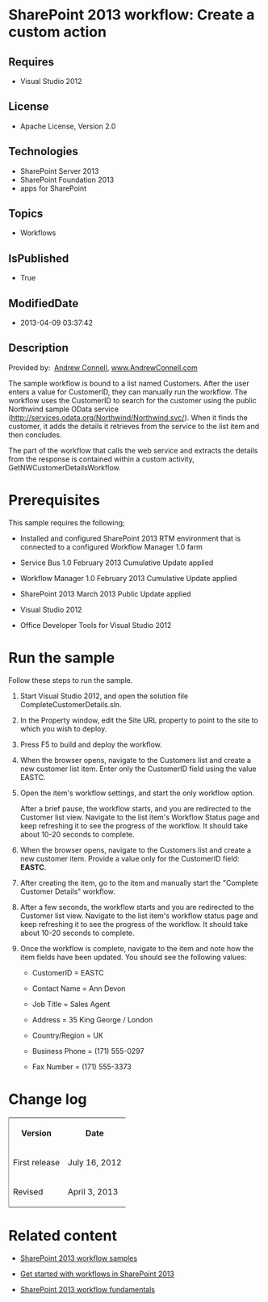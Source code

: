 # SharePoint 2013 workflow: Create a custom action
## Requires
* Visual Studio 2012
## License
* Apache License, Version 2.0
## Technologies
* SharePoint Server 2013
* SharePoint Foundation 2013
* apps for SharePoint
## Topics
* Workflows
## IsPublished
* True
## ModifiedDate
* 2013-04-09 03:37:42
## Description

<div id="header"><span class="label">Provided by:</span>&nbsp;&nbsp;<a href="http://social.msdn.microsoft.com/profile/andrew%20connell%20%5bmvp%5d/" target="_blank">Andrew Connell</a>,
<a href="http://www.andrewconnell.com" target="_blank">www.AndrewConnell.com</a></div>
<div id="mainSection">
<div id="mainBody">
<div class="introduction">
<div class="section" id="sectionSection0">
<p>The sample workflow is bound to a list named <span class="ui">Customers</span>. After the user enters a value for
<span><span class="keyword">CustomerID</span></span>, they can manually run the workflow. The workflow uses the
<span><span class="keyword">CustomerID</span></span> to search for the customer using the public Northwind sample OData service (<a href="http://services.odata.org/Northwind/Northwind.svc/" target="_blank">http://services.odata.org/Northwind/Northwind.svc/</a>).
 When it finds the customer, it adds the details it retrieves from the service to the list item and then concludes.</p>
<p>The part of the workflow that calls the web service and extracts the details from the response is contained within a custom activity,
<span><span class="keyword">GetNWCustomerDetailsWorkflow</span></span>.</p>
</div>
<h1 class="heading">Prerequisites</h1>
<div class="section" id="sectionSection1">
<p>This sample requires the following;</p>
<ul>
<li>
<p>Installed and configured SharePoint 2013 RTM environment that is connected to a configured Workflow Manager 1.0 farm</p>
</li><li>
<p>Service Bus 1.0 February 2013 Cumulative Update applied</p>
</li><li>
<p>Workflow Manager 1.0 February 2013 Cumulative Update applied</p>
</li><li>
<p>SharePoint 2013 March 2013 Public Update applied</p>
</li><li>
<p>Visual Studio 2012</p>
</li><li>
<p>Office Developer Tools for Visual Studio 2012</p>
</li></ul>
</div>
<h1 class="heading">Run the sample</h1>
<div class="section" id="sectionSection2">
<p>Follow these steps to run the sample.</p>
<div class="subSection">
<ol>
<li>
<p>Start Visual Studio 2012, and open the solution file <span class="ui">CompleteCustomerDetails.sln</span>.</p>
</li><li>
<p>In the <span class="ui">Property</span> window, edit the <span class="ui">
Site URL</span> property to point to the site to which you wish to deploy.</p>
</li><li>
<p>Press F5 to build and deploy the workflow.</p>
</li><li>
<p>When the browser opens, navigate to the <span class="ui">Customers</span> list and create a new customer list item. Enter only the
<span class="ui">CustomerID</span> field using the value <span class="input">
EASTC</span>.</p>
</li><li>
<p>Open the item's workflow settings, and start the only workflow option.</p>
<p>After a brief pause, the workflow starts, and you are redirected to the <span class="ui">
Customer</span> list view. Navigate to the list item's <span class="ui">Workflow Status</span> page and keep refreshing it to see the progress of the workflow. It should take about 10-20 seconds to complete.</p>
</li><li>
<p>When the browser opens, navigate to the <span class="ui">Customers</span> list and create a new customer item. Provide a value only for the
<span class="ui">CustomerID</span> field: <strong>EASTC</strong>.</p>
</li><li>
<p>After creating the item, go to the item and manually start the &quot;Complete Customer Details&quot; workflow.</p>
</li><li>
<p>After a few seconds, the workflow starts and you are redirected to the <span class="ui">
Customer</span> list view. Navigate to the list item's workflow status page and keep refreshing it to see the progress of the workflow. It should take about 10-20 seconds to complete.</p>
</li><li>
<p>Once the workflow is complete, navigate to the item and note how the item fields have been updated. You should see the following values:</p>
<ul>
<li>
<p><span class="ui">CustomerID</span> = EASTC</p>
</li><li>
<p><span class="ui">Contact Name</span> = Ann Devon</p>
</li><li>
<p><span class="ui">Job Title</span> = Sales Agent</p>
</li><li>
<p><span class="ui">Address</span> = 35 King George / London</p>
</li><li>
<p><span class="ui">Country/Region</span> = UK</p>
</li><li>
<p><span class="ui">Business Phone</span> = (171) 555-0297</p>
</li><li>
<p><span class="ui">Fax Number</span> = (171) 555-3373</p>
</li></ul>
</li></ol>
</div>
</div>
<h1 class="heading">Change log</h1>
<div class="section" id="sectionSection3">
<div class="caption"></div>
<div class="tableSection">
<table cellspacing="2" cellpadding="5" width="50%" frame="lhs">
<tbody>
<tr>
<th>
<p>Version</p>
</th>
<th>
<p>Date</p>
</th>
</tr>
<tr>
<td>
<p>First release</p>
</td>
<td>
<p>July 16, 2012</p>
</td>
</tr>
<tr>
<td>
<p>Revised</p>
</td>
<td>
<p>April 3, 2013</p>
</td>
</tr>
</tbody>
</table>
</div>
</div>
<h1 class="heading">Related content</h1>
<div class="section" id="sectionSection4">
<ul>
<li>
<p><a href="http://msdn.microsoft.com/en-us/library/ffaccd6b-426d-4ca0-b62f-bc7b14641a49" target="_blank">SharePoint 2013 workflow samples</a></p>
</li><li>
<p><a href="http://msdn.microsoft.com/en-us/library/jj163917.aspx" target="_blank">Get started with workflows in SharePoint 2013</a></p>
</li><li>
<p><a href="http://msdn.microsoft.com/en-us/library/jj163181.aspx" target="_blank">SharePoint 2013 workflow fundamentals</a></p>
</li></ul>
</div>
</div>
</div>
</div>
